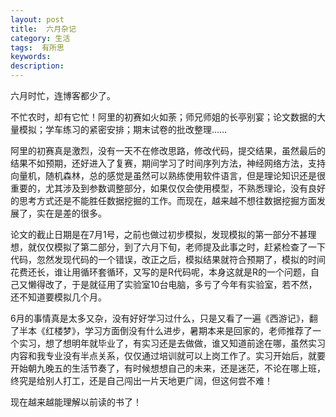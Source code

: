 ```yaml
---
layout: post
title:  六月杂记
category: 生活
tags:  有所思
keywords: 
description: 
---
```


六月时忙，连博客都少了。

不忙农时，却有它忙！阿里的初赛如火如荼；师兄师姐的长亭别宴；论文数据的大量模拟；学车练习的紧密安排；期末试卷的批改整理……

阿里的初赛真是激烈，没有一天不在修改思路，修改代码，提交结果，虽然最后的结果不如预期，还好进入了复赛，期间学习了时间序列方法，神经网络方法，支持向量机，随机森林，总的感觉是虽然可以熟练使用软件语言，但是理论知识还是很重要的，尤其涉及到参数调整部分，如果仅仅会使用模型，不熟悉理论，没有良好的思考方式还是不能胜任数据挖掘的工作。而现在，越来越不想往数据挖掘方面发展了，实在是差的很多。

论文的截止日期是在7月1号，之前也做过初步模拟，发现模拟的第一部分不甚理想，就仅仅模拟了第二部分，到了六月下旬，老师提及此事之时，赶紧检查了一下代码，忽然发现代码的一个错误，改正之后，模拟结果就符合预期了，模拟的时间花费还长，谁让用循环套循环，又写的是R代码呢，本身这就是R的一个问题，自己又懒得改了，于是就征用了实验室10台电脑，多亏了今年有实验室，若不然，还不知道要模拟几个月。

6月的事情真是太多又杂，没有好好学习过什么，只是又看了一遍《西游记》，翻了半本《红楼梦》，学习方面倒没有什么进步，暑期本来是回家的，老师推荐了一个实习，想了想明年就毕业了，有实习还是去做做，谁又知道前途在哪，虽然实习内容和我专业没有半点关系，仅仅通过培训就可以上岗工作了。实习开始后，就要开始朝九晚五的生活节奏了，有时候想想自己的未来，还是迷茫，不论在哪上班，终究是给别人打工，还是自己闯出一片天地更广阔，但这何尝不难！

现在越来越能理解以前读的书了！